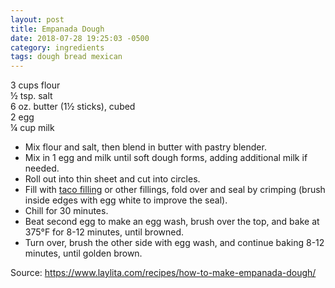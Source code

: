 ```yaml
---
layout: post
title: Empanada Dough
date: 2018-07-28 19:25:03 -0500
category: ingredients
tags: dough bread mexican
---
```

3 cups flour  
½ tsp. salt  
6 oz. butter (1½ sticks), cubed  
2 egg  
¼ cup milk  
<ul>
 	<li>Mix flour and salt, then blend in butter with pastry blender.</li>
 	<li>Mix in 1 egg and milk until soft dough forms, adding additional milk if needed.</li>
 	<li>Roll out into thin sheet and cut into circles.</li>
 	<li>Fill with <a href="https://escowles.github.io/recipes/main/1970/01/01/beef-taco-filling.html">taco filling</a> or other fillings, fold over and seal by crimping (brush inside edges with egg white to improve the seal).</li>
 	<li>Chill for 30 minutes.</li>
 	<li>Beat second egg to make an egg wash, brush over the top, and bake at 375°F for 8-12 minutes, until browned.</li>
 	<li>Turn over, brush the other side with egg wash, and continue baking 8-12 minutes, until golden brown.</li>
</ul>
Source: <a href="https://www.laylita.com/recipes/how-to-make-empanada-dough/">https://www.laylita.com/recipes/how-to-make-empanada-dough/</a>
